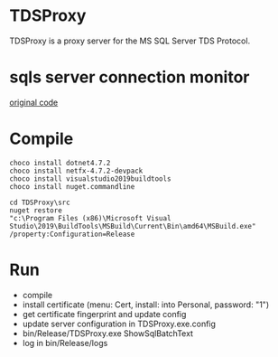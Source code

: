 # TDSProxy

TDSProxy is a proxy server for the MS SQL Server TDS Protocol.

# sqls server connection monitor
[original code](https://github.com/tech-software/TDSProxy)


# Compile
```
choco install dotnet4.7.2
choco install netfx-4.7.2-devpack
choco install visualstudio2019buildtools
choco install nuget.commandline

cd TDSProxy\src
nuget restore
"c:\Program Files (x86)\Microsoft Visual Studio\2019\BuildTools\MSBuild\Current\Bin\amd64\MSBuild.exe" /property:Configuration=Release
```

# Run
- compile
- install certificate (menu: Cert, install: into Personal, password: "1")
- get certificate fingerprint and update config
- update server configuration in TDSProxy.exe.config
- bin/Release/TDSProxy.exe ShowSqlBatchText
- log in bin/Release/logs
